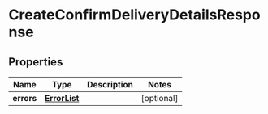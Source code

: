 # CreateConfirmDeliveryDetailsResponse

## Properties
Name | Type | Description | Notes
------------ | ------------- | ------------- | -------------
**errors** | [**ErrorList**](ErrorList.md) |  |  [optional]
